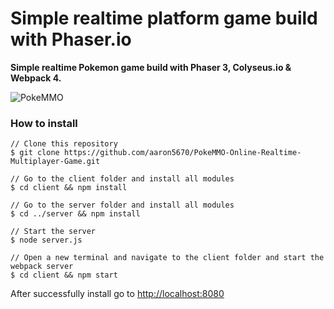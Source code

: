 # Simple realtime platform game build with Phaser.io
**Simple realtime Pokemon game build with Phaser 3, Colyseus.io & Webpack 4.**

![PokeMMO](https://github.com/aaron5670/PokeMMO-Online-Realtime-Multiplayer-Game/blob/master/docs/images/PokeMMO.gif?raw=true)

### How to install
```
// Clone this repository
$ git clone https://github.com/aaron5670/PokeMMO-Online-Realtime-Multiplayer-Game.git

// Go to the client folder and install all modules
$ cd client && npm install

// Go to the server folder and install all modules
$ cd ../server && npm install

// Start the server
$ node server.js

// Open a new terminal and navigate to the client folder and start the webpack server
$ cd client && npm start
```
After successfully install go to [http://localhost:8080](http://localhost:8080/)

